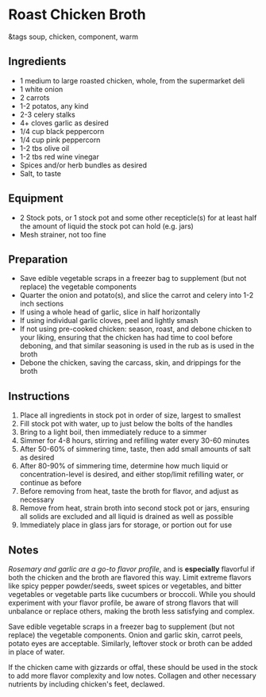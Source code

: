 # Roast Chicken Broth

&tags soup, chicken, component, warm

## Ingredients

- 1 medium to large roasted chicken, whole, from the supermarket deli
- 1 white onion
- 2 carrots
- 1-2 potatos, any kind
- 2-3 celery stalks
- 4+ cloves garlic as desired
- 1/4 cup black peppercorn
- 1/4 cup pink peppercorn
- 1-2 tbs olive oil
- 1-2 tbs red wine vinegar
- Spices and/or herb bundles as desired
- Salt, to taste

## Equipment

- 2 Stock pots, or 1 stock pot and some other recepticle(s) for at least half the amount of liquid the stock pot can hold (e.g. jars)
- Mesh strainer, not too fine

## Preparation

- Save edible vegetable scraps in a freezer bag to supplement (but not replace) the vegetable components 
- Quarter the onion and potato(s), and slice the carrot and celery into 1-2 inch sections
- If using a whole head of garlic, slice in half horizontally
- If using individual garlic cloves, peel and lightly smash
- If not using pre-cooked chicken: season, roast, and debone chicken to your liking, ensuring that the chicken has had time to cool before deboning, and that similar seasoning is used in the rub as is used in the broth
- Debone the chicken, saving the carcass, skin, and drippings for the broth

## Instructions

1. Place all ingredients in stock pot in order of size, largest to smallest
1. Fill stock pot with water, up to just below the bolts of the handles
1. Bring to a light boil, then immediately reduce to a simmer
1. Simmer for 4-8 hours, stirring and refilling water every 30-60 minutes
1. After 50-60% of simmering time, taste, then add small amounts of salt as desired
1. After 80-90% of simmering time, determine how much liquid or concentration-level is desired, and either stop/limit refilling water, or continue as before
1. Before removing from heat, taste the broth for flavor, and adjust as necessary
1. Remove from heat, strain broth into second stock pot or jars, ensuring all solids are excluded and all liquid is drained as well as possible
1. Immediately place in glass jars for storage, or portion out for use

## Notes

*Rosemary and garlic are a go-to flavor profile*, and is **especially** flavorful if both the chicken and the broth are flavored this way. Limit extreme flavors like spicy pepper powder/seeds, sweet spices or vegetables, and bitter vegetables or vegetable parts like cucumbers or broccoli. While you should experiment with your flavor profile, be aware of strong flavors that will unbalance or replace others, making the broth less satisfying and complex.

Save edible vegetable scraps in a freezer bag to supplement (but not replace) the vegetable components. Onion and garlic skin, carrot peels, potato eyes are acceptable. Similarly, leftover stock or broth can be added in place of water.

If the chicken came with gizzards or offal, these should be used in the stock to add more flavor complexity and low notes. Collagen and other necessary nutrients by including chicken's feet, declawed.